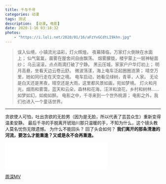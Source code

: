 ```yaml
---
title: 千与千寻
categories: 动漫
tags: 测试
description:  [动漫, 电影]
date: 2020-1-16 03:18:32
photos:
    - "https://i.loli.net/2020/01/16/aFzYvGCdtLI9khn.jpg"
---
```


> 误入仙境，小镇流光溢彩，灯火辉煌。 夜幕降临，万家灯火倒映在水面上； 仙气氤氲，晨雾在屋舍间自由飘荡。 烟雾朦胧，楼宇蒙上一层神秘面纱； 乌云滚滚，点点雨滴打破了宁静。 黑云压城，家家户户华灯初上； 明月高悬，坐看天边云卷云舒。 微波荡漾，海上电车泛起圈圈涟漪； 晴空万里，她如同行走在天空之境。 电车启动，她看见绿树，青草，人家。 无论是白天还是黑夜，晴空还是大雨，这里都风景如画，宛如梦境。 灯火和月光，烟雨和雾霭，蓝天和云朵，森林和花海，汪洋和浪花，乡村和树林……如梦如幻，如痴如醉。 电影之中，千寻来到一个世外桃源； 电影之外，我们也进入一个童话世界。

***

<!--more-->

贪欲使人可怕，吐出贪欲的无脸男（因为是无脸，所以代表了芸芸众生）重新变得温柔安静。
最后千寻的手脱离开琥珀川那只温暖的手，不知为什么，这个镜头教人莫名忧伤无限遗憾。
为什么不能回头？
回了头会如何？
**我们离开的那条清澈的河流，要怎么才能重逢？又或是永不会再重逢。**

<iframe frameborder="no" border="0" marginwidth="0" marginheight="0" width="330" height="86" src="//music.163.com/outchain/player?type=2&id=1371939273&auto=1&height=66"></iframe>

[周深MV](https://www.bilibili.com/bangumi/play/ep307674)





